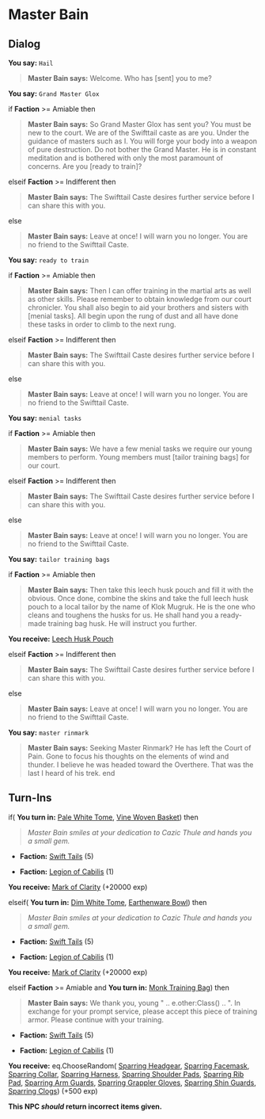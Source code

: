 # Master Bain
## Dialog

**You say:** `Hail`



>**Master Bain says:** Welcome.  Who has [sent] you to me?

**You say:** `Grand Master Glox`



if **Faction** >= Amiable then



>**Master Bain says:** So Grand Master Glox has sent you?  You must be new to the court.  We are of the Swifttail caste as are you.  Under the guidance of masters such as I. You will forge your body into a weapon of pure destruction.  Do not bother the Grand Master.  He is in constant meditation and is bothered with only the most paramount of concerns.  Are you [ready to train]?


elseif **Faction** >= Indifferent then



>**Master Bain says:** The Swifttail Caste desires further service before I can share this with you.


else



>**Master Bain says:** Leave at once!  I will warn you no longer.  You are no friend to the Swifttail Caste.


**You say:** `ready to train`



if **Faction** >= Amiable then



>**Master Bain says:** Then I can offer training in the martial arts as well as other skills.  Please remember to obtain knowledge from our court chronicler.  You shall also begin to aid your brothers and sisters with [menial tasks].  All begin upon the rung of dust and all have done these tasks in order to climb to the next rung.


elseif **Faction** >= Indifferent then



>**Master Bain says:** The Swifttail Caste desires further service before I can share this with you.


else



>**Master Bain says:** Leave at once!  I will warn you no longer.  You are no friend to the Swifttail Caste.


**You say:** `menial tasks`



if **Faction** >= Amiable then



>**Master Bain says:** We have a few menial tasks we require our young members to perform.  Young members must [tailor training bags] for our court.


elseif **Faction** >= Indifferent then



>**Master Bain says:** The Swifttail Caste desires further service before I can share this with you.


else



>**Master Bain says:** Leave at once!  I will warn you no longer.  You are no friend to the Swifttail Caste.


**You say:** `tailor training bags`



if **Faction** >= Amiable then



>**Master Bain says:** Then take this leech husk pouch and fill it with the obvious.  Once done, combine the skins and take the full leech husk pouch to a local tailor by the name of Klok Mugruk.  He is the one who cleans and toughens the husks for us. He shall hand you a ready-made training bag husk.  He will instruct you further.



**You receive:**  [Leech Husk Pouch](/item/17998)


elseif **Faction** >= Indifferent then



>**Master Bain says:** The Swifttail Caste desires further service before I can share this with you.


else



>**Master Bain says:** Leave at once!  I will warn you no longer.  You are no friend to the Swifttail Caste.


**You say:** `master rinmark`



>**Master Bain says:** Seeking Master Rinmark? He has left the Court of Pain. Gone to focus his thoughts on the elements of wind and thunder. I believe he was headed toward the Overthere. That was the last I heard of his trek.
end

## Turn-Ins



if( **You turn in:** [Pale White Tome](/item/18468), [Vine Woven Basket](/item/22923)) then


>*Master Bain smiles at your dedication to Cazic Thule and hands you a small gem.*


* __Faction:__ [Swift Tails](/faction/444) (5)


* __Faction:__ [Legion of Cabilis](/faction/441) (1)


 **You receive:**  [Mark of Clarity](/item/7881) (+20000 exp)

elseif( **You turn in:** [Dim White Tome](/item/18467), [Earthenware Bowl](/item/22922)) then


>*Master Bain smiles at your dedication to Cazic Thule and hands you a small gem.*


* __Faction:__ [Swift Tails](/faction/444) (5)


* __Faction:__ [Legion of Cabilis](/faction/441) (1)


 **You receive:**  [Mark of Clarity](/item/7881) (+20000 exp)

elseif **Faction** >= Amiable and  **You turn in:** [Monk Training Bag](/item/12688)) then 










>**Master Bain says:** We thank you, young " .. e.other:Class() .. ". In exchange for your prompt service, please accept this piece of training armor. Please continue with your training.





* __Faction:__ [Swift Tails](/faction/444) (5)


* __Faction:__ [Legion of Cabilis](/faction/441) (1)


 **You receive:** eq.ChooseRandom( [Sparring Headgear](/item/4350), [Sparring Facemask](/item/4351), [Sparring Collar](/item/4352), [Sparring Harness](/item/4353), [Sparring Shoulder Pads](/item/4354), [Sparring Rib Pad](/item/4355), [Sparring Arm Guards](/item/4356), [Sparring Grappler Gloves](/item/4357), [Sparring Shin Guards](/item/4358), [Sparring Clogs](/item/4359)) (+500 exp)

**This NPC *should* return incorrect items given.**





